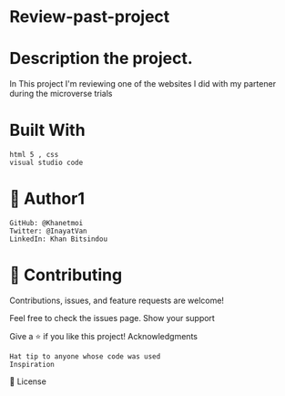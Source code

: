 # Review-past-project

# Description the project.
In This project I'm reviewing one of the websites I did with my partener during the microverse trials


# Built With

    html 5 , css
    visual studio code
    
    
# 👤 Author1

    GitHub: @Khanetmoi
    Twitter: @InayatVan
    LinkedIn: Khan Bitsindou



# 🤝 Contributing

Contributions, issues, and feature requests are welcome!

Feel free to check the issues page.
Show your support

Give a ⭐️ if you like this project!
Acknowledgments

    Hat tip to anyone whose code was used
    Inspiration
   

📝 License
